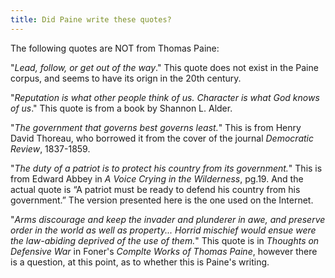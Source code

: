 ```yaml
---
title: Did Paine write these quotes?
---
```


The following quotes are NOT from Thomas Paine:

"*Lead, follow, or get out of the way*."
This quote does not exist in the Paine corpus, and seems to have its orign in the 20th century.

"*Reputation is what other people think of us. Character is what God knows of us*."
This quote is from a book by Shannon L. Alder.

"*The government that governs best governs least.*"
This is from Henry David Thoreau, who borrowed it from the cover of the journal *Democratic Review*, 1837-1859.

"*The duty of a patriot is to protect his country from its government.*"
This is from Edward Abbey in *A Voice Crying in the Wilderness*, pg.19. And the actual quote is “A patriot must be ready to defend his country from his government.” The version presented here is the one used on the Internet.

"*Arms discourage and keep the invader and plunderer in awe, and preserve order in the world as well as property... Horrid mischief would ensue were the law-abiding deprived of the use of them.*"
This quote is in *Thoughts on Defensive War* in Foner's *Complte Works of Thomas Paine*, however there is a question, at this point, as to whether this is Paine's writing.
